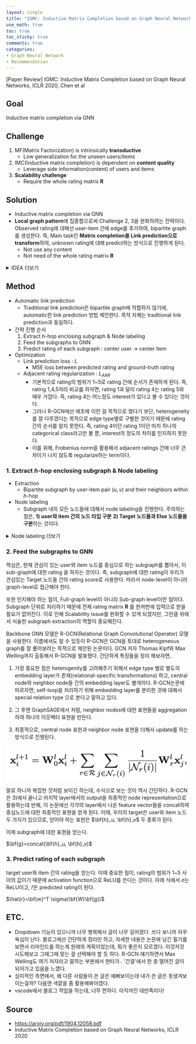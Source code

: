 ```yaml
---
layout: single
title: "IGMC: Inductive Matrix Completion based on Graph Neural Networks, ICLR 2020"
use_math: true
toc: true
toc_sticky: true
comments: true
categories:
- Graph Neural Network
- Recommendation
---
```


[Paper Review] IGMC: Inductive Matrix Completion based on Graph Neural Networks, ICLR 2020, Chen et al

## Goal
Inductive matrix completion via GNN

## Challenge
1. MF(Matrix Factorization) is intrinsically **transductive**
    - Low generalization for the unseen users/items
2. IMC(Inductive matrix completion) is dependent on **content quality**
    - Leverage side information(content) of users and items
3. **Scalability challenge**
    - Require the whole rating matrix $\textbf{R}$

## Solution
- Inductive matrix completion via GNN
- **Local graph pattern**에 집중함으로써 Challenge 2, 3을 완화하려는 전략이다. Observed rating에 대해선 user-item 간에 edge를 추가하여, bipartite graph를 생성한다. 즉, Main task인 **Matrix completion을 Link prediction으로 transform**하여, unknown rating에 대해 predict하는 방식으로 진행하게 된다.
    - Not use any content
    - Not need of the whole rating matrix $\textbf{R}$

<details>
    <summary>IDEA 더보기</summary>
<div markdown="1">

- LikePath 개념 : 만약 $u_2$가 새로운 item $v_2$를 like했다면, $u_1$도 $v_2$를 like할 가능성이 높다. 왜냐하면, $u_1$과 $u_2$는 같은 취향을 갖고 있기 때문이다.(동일한 item $v_1$을 like했으니). 이러한 path를 like path라고 부른다.


<img src="/assets/images/post_images/IGMC_likepath.png" alt="drawing" width="200">

- Traditional Heuristic Link Prediction : 위와 같은 like path 아이디어를 토대로, indicator로서 이런 like path의 갯수를 count하는 등의 휴리스틱한 방식을 사용하여 link prediction을 수행함. link prediction의 목적은, how likely $u_1$ likes $v_2$ 이다.
</div>
</details>


## Method

- Automatic link prediction
    - Traditional link prediction은 bipartite graph에 적합하지 않기에, automatic한 link prediction 방법 제안한다. 목적 자체는 traditional link prediction과 동일하다. 
- 간략 진행 순서
    1. Extract $h$-hop enclosing subgraph & Node labeling
    2. Feed the subgraphs to GNN
    3. Predict rating of each subgraph : center user -> center item
- Optimization
    - Link prediction loss : $L$
        - MSE loss between predicted rating and ground-truth rating
    - Adjacent rating regularization : $L_{ARR}$
        - 기본적으로 rating의 범위가 1~5로 rating 간에 순서가 존재하게 된다. 즉, rating 1,4,5끼리 비교를 하자면, rating 1과 달리 rating 4는 rating 5와 매우 가깝다. 즉, rating 4는 어느정도 interest가 있다고 볼 수 있다는 것이다.
        - 그러나 R-GCN에선 애초에 이런 걸 목적으로 했다기 보단, heterogeneity 를 잘 다루겠다는 목적으로 edge type별로 구별한 것이기 때문에 rating 간의 순서를 알지 못한다. 즉, rating 4이던 rating 1이던 마치 하나의 categorical class라고만 볼 뿐, interest의 정도의 차이를 인지하지 못한다. 
        - 이를 위해, Frobenius norm을 활용해서 adjacent ratings 간에 너무 큰 차이가 나지 않도록 regularize하는 term이다. 


### 1. Extract $h$-hop enclosing subgraph & Node labeling
- Extraction
    - Bipartite subgraph by user-item pair $(u, v)$ and their neighbors within $h$-hop
- Node labeling
    - Subgraph 내의 모든 노드들에 대해서 node labeling을 진행한다. 주의하는 점은, **1) user와 item 간의 노드 타입 구분** **2) Target 노드들과 Else 노드들을 구분**하는 것이다. 

<details>
    <summary>
        Node labeling 더보기
    </summary>

기본적으로 지금 우리가 관심이 있는 target user와 item은 각각 0과 1을 부여한다. 그리고 subgraph 내의 나머지 노드들에 대해서 user이면 짝수로, item이면 홀수로 번호를 부여한다. 수식으로 나타내면 user: $2i$ / item:: $2i+1$ 로 표현할 수 있는데, 이때 $i$는 hop이다. target으로부터 얼마나 떨어졌는지를 고려한다.

</details>


### 2. Feed the subgraphs to GNN
핵심은, 현재 관심이 있는 user와 item 노드를 중심으로 하는 subgraph를 뽑아서, 이 sub-graph에 대한 rating 을 하자는 것이다. 즉, subgraph에 대한 rating이 우리가 관심있는 Target 노드들 간의 rating score로 사용한다. 따라서 node-level이 아니라 graph-level로 접근해야 한다.


또한 인지해야 하는 점이, Full-graph level이 아니라 Sub-graph level이란 점이다. Subgraph 단위로 처리하기 때문에 전체 rating matrix $\textbf{R}$ 를 한꺼번에 입력으로 받을 필요가 없어진다. 이로 인해 Scalability issue를 완화할 수 있게 되겠지만, 그만큼 위에서 서술한 subgraph extraction의 역할이 중요해진다. 


Backbone GNN 모델은 R-GCN(Relational Graph Convolutional Operator) 모델을 사용한다. 이름에서도 알 수 있듯이 R-GCN은 GCN을 토대로 heterogeneous graph를 잘 풀어보려는 목적으로 제안된 논문이다. GCN 저자 Thomas Kipf와 Max Welling까지 출동해서 R-GCN을 발표했다. 간단하게 특징들을 정리 해보자면, 

1) 가장 중요한 점은 heterogenity를 고려해주기 위해서 edge type 별로 별도의 embedding layer가 존재(relational-specific transformations) 하고, central node와 neighbor node들 간의 embedding layer도 별개이다. R-GCN논문에 따르자면, self-loop을 처리하기 위해 embedding layer를 분리한 것에 대해서 special relation type 으로 본다고 말하고 있다. 

2) 그 후엔 GraphSAGE에서 처럼, neighbor nodes에 대한 표현들을 aggregation하여 하나의 이웃벡터 표현을 만든다. 

3) 최종적으로, central node 표현과 neighbor node 표현을 더해서 update를 하는 방식으로 진행된다. 

![](/assets/images/post_images/IGMC_eq1.png)

말로 하니까 복잡한 것처럼 보이긴 하는데, 수식으로 보는 것이 역시 간단하다. R-GCN은 3)에서 끝나고 마지막 layer에서의 output을 최종적인 node representation으로 활용하는데 반해, 이 논문에선 각각의 layer에서 나온 feature vector들을 concat하여 중심노드에 대한 최종적인 표현을 얻게 된다. 이때, 우리의 target은 user와 item 노드 두 가지가 있으므로, 얻어야 하는 표현은 $\bf{h}_u, \bf{h}_v$ 두 종류가 된다. 

이제 subgraph에 대한 표현을 얻는다.

$\bf{g}=concat(\bf{h}_u, \bf{h}_v)$


### 3. Predict rating of each subgraph 
target user와 item 간의 rating을 얻는다. 이때 중요한 점이, rating의 범위가 1~5 사이의 값이기 때문에 activation function으로 ReLU를 쓴다는 것이다. 아래 식에서 $\sigma$는 ReLU이고, $\hat{r}$은 predicted rating이 된다.

$\hat{r}=\bf{w}^T \sigma(\bf{W}\bf{g})$

## ETC.
- Dropdown 기능이 있으니까 너무 행복해서 글이 너무 길어졌다. 쓰다 보니까 자꾸 욕심이 난다. 블로그에선 간단하게 정리만 하고, 자세한 내용은 논문에 남긴 필기를 보면서 리마인드를 하는게 원래의 계획이었는데, 뭐가 좋은지 모르겠다. 이것저것 시도해보고 그때그때 맞는 걸 선택해야 할 듯 하다. R-GCN 얘기하면서 Max Welling도 여기 저자라고 말하는 부분에서 현타가.. '간결'에서 한 층 멀어진 글이 되어가고 있음을 느꼈다.
- 심미적인 측면에서, 왜 다른 사람들이 쓴 글은 예뻐보이는데 내가 쓴 글은 못생겨보이는걸까? 다음엔 색깔을 좀 활용해봐야겠다.
- vscode에서 블로그 작업을 하는데, 너무 편하다. 아직까진 대만족이다!

## Source
- https://arxiv.org/pdf/1904.12058.pdf
- Inductive Matrix Completion based on Graph Neural Networks, ICLR 2020
